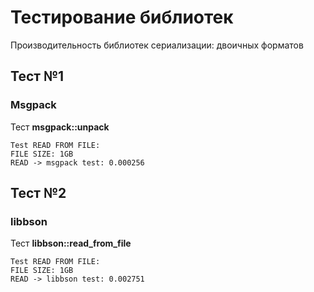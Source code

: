 # Тестирование библиотек
Производительность библиотек сериализации: двоичных форматов

## Тест №1
### Msgpack
Тест **msgpack::unpack**
```
Test READ FROM FILE: 
FILE SIZE: 1GB
READ -> msgpack test: 0.000256
```

## Тест №2
### libbson
Тест **libbson::read_from_file**
```
Test READ FROM FILE: 
FILE SIZE: 1GB
READ -> libbson test: 0.002751
```
